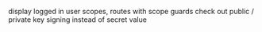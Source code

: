 display logged in user
scopes, routes with scope guards
check out public / private key signing instead of secret value